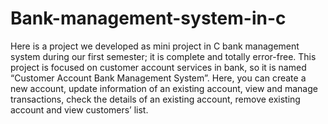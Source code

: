 # Bank-management-system-in-c
Here is a project we developed as mini project in C bank management system during our first semester; it is complete and totally error-free. This project is focused on customer account services in bank, so it is named “Customer Account Bank Management System”.  Here, you can create a new account, update information of an existing account, view and manage transactions, check the details of an existing account, remove existing account and view customers’ list.
